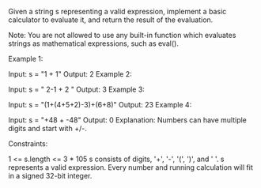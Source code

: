 Given a string s representing a valid expression, implement a basic calculator to evaluate it, and return the result of the evaluation.

Note: You are not allowed to use any built-in function which evaluates strings as mathematical expressions, such as eval().

Example 1:

Input: s = "1 + 1"
Output: 2
Example 2:

Input: s = " 2-1 + 2 "
Output: 3
Example 3:

Input: s = "(1+(4+5+2)-3)+(6+8)"
Output: 23
Example 4:

Input: s = "+48 + -48"
Output: 0
Explanation: Numbers can have multiple digits and start with +/-.

Constraints:

1 <= s.length <= 3 \* 105
s consists of digits, '+', '-', '(', ')', and ' '.
s represents a valid expression.
Every number and running calculation will fit in a signed 32-bit integer.
